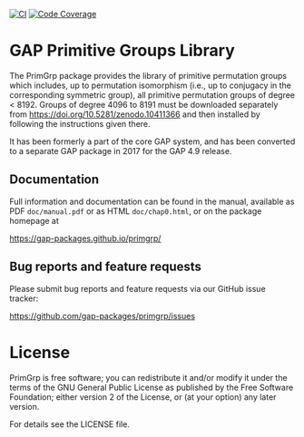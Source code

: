 [![CI](https://github.com/gap-packages/primgrp/actions/workflows/CI.yml/badge.svg)](https://github.com/gap-packages/primgrp/actions/workflows/CI.yml)
[![Code Coverage](https://codecov.io/github/gap-packages/primgrp/coverage.svg?branch=master&token=)](https://codecov.io/gh/gap-packages/primgrp)

# GAP Primitive Groups Library

The PrimGrp package provides the library of primitive permutation 
groups which includes, up to permutation isomorphism (i.e., up to
conjugacy in the corresponding symmetric group), all primitive 
permutation groups of degree < 8192. Groups of degree 4096 to 8191
must be downloaded separately from <https://doi.org/10.5281/zenodo.10411366>
and then installed by following the instructions given there.

It has been formerly a part of the core GAP system, and has been
converted to a separate GAP package in 2017 for the GAP 4.9 release.

## Documentation

Full information and documentation can be found in the manual, available
as PDF `doc/manual.pdf` or as HTML `doc/chap0.html`, or on the package
homepage at

  <https://gap-packages.github.io/primgrp/>


## Bug reports and feature requests

Please submit bug reports and feature requests via our GitHub issue tracker:

  <https://github.com/gap-packages/primgrp/issues>


# License

PrimGrp is free software; you can redistribute it and/or modify
it under the terms of the GNU General Public License as published by the
Free Software Foundation; either version 2 of the License, or (at your
option) any later version.

For details see the LICENSE file.

